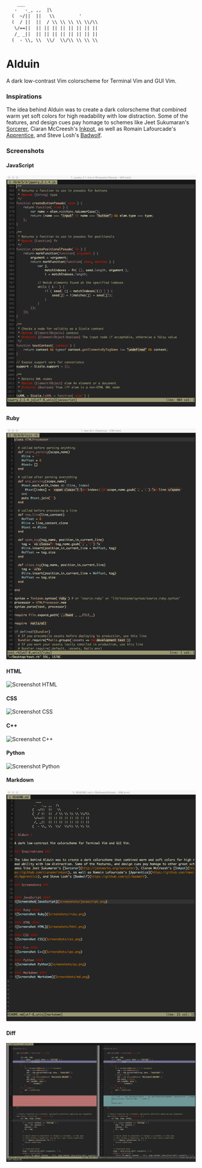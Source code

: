         ___                            
       -   -_, ,,  |\                  
      (  ~/||  ||   \\         '       
      (  / ||  ||  / \\ \\ \\ \\ \\/\\ 
       \/==||  || || || || || || || || 
       /_ _||  || || || || || || || || 
      (  - \\, \\  \\/  \\/\\ \\ \\ \\ 

# Alduin #

A dark low-contrast Vim colorscheme for Terminal Vim and GUI Vim. 

### Inspirations ###

The idea behind Alduin was to create a dark colorscheme that combined warm yet soft colors for high readability with low distraction. Some of the features, and design cues pay homage to schemes like Jeet Sukumaran's [Sorcerer](http://jeetworks.org/sorcerer/), Ciaran McCreesh's [Inkpot](https://github.com/ciaranm/inkpot), as well as Romain Lafourcade's [Apprentice](https://github.com/romainl/Apprentice), and Steve Losh's [Badwolf](https://github.com/sjl/badwolf).

### Screenshots ###


#### JavaScript ####
![Screenshot JavaScript](Screenshots/javascript.png)

#### Ruby ####
![Screenshot Ruby](Screenshots/ruby.png)

#### HTML ####
![Screenshot HTML](Screenshots/html.png)

#### CSS ####
![Screenshot CSS](Screenshots/css.png)

#### C++ ####
![Screenshot C++](Screenshots/cpp.png)

#### Python ####
![Screenshot Python](Screenshots/py.png)

#### Markdown ####
![Screenshot Markdown](Screenshots/md.png)

#### Diff ####
![Screenshot Diff](Screenshots/diff.png)
